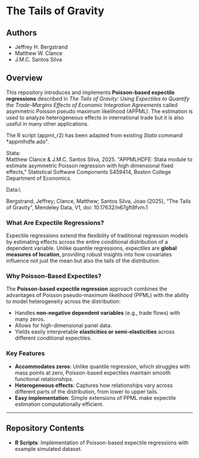 # The Tails of Gravity

## Authors
- Jeffrey H. Bergstrand
- Matthew W. Clance
- J.M.C. Santos Silva

## Overview
This repository introduces and implements **Poisson-based expectile regressions** described in *The Tails of Gravity: Using Expectiles to Quantify the Trade-Margins Effects of Economic Integration Agreements* called asymmetric Poisson pseudo maximum likelihood (APPML). The estimation is used to analyze heterogeneous effects in international trade but it is also useful in many other applications. 

The R script (appml_r2) has been adapted from existing *Stata* command *appmlhdfe.ado". 

Stata: \
Matthew Clance & J.M.C. Santos Silva, 2025. "APPMLHDFE: Stata module to estimate asymmetric Poisson regression with high dimensional fixed effects," Statistical Software Components S459414, Boston College Department of Economics.

Data:\ 

Bergstrand, Jeffrey; Clance, Matthew; Santos Silva, Joao (2025), “The Tails of Gravity”, Mendeley Data, V1, doi: 10.17632/n67gft8fvm.1

### What Are Expectile Regressions?
Expectile regressions extend the flexibility of traditional regression models by estimating effects across the entire conditional distribution of a dependent variable. Unlike quantile regressions, expectiles are **global measures of location**, providing robust insights into how covariates influence not just the mean but also the tails of the distribution.

### Why Poisson-Based Expectiles?
The **Poisson-based expectile regression** approach combines the advantages of Poisson pseudo-maximum likelihood (PPML) with the ability to model heterogeneity across the distribution:
- Handles **non-negative dependent variables** (e.g., trade flows) with many zeros.
- Allows for high-dimensional panel data.
- Yields easily interpretable **elasticities or semi-elasticities** across different conditional expectiles.

### Key Features
- **Accommodates zeros**: Unlike quantile regression, which struggles with mass points at zero, Poisson-based expectiles maintain smooth functional relationships.
- **Heterogeneous effects**: Captures how relationships vary across different parts of the distribution, from lower to upper tails.
- **Easy implementation**: Simple extensions of PPML make expectile estimation computationally efficient.

---

## Repository Contents
- **R Scripts**: Implementation of Poisson-based expectile regressions with example simulated dataset.


